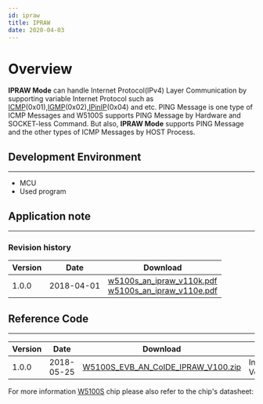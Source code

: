 ```yaml
---
id: ipraw
title: IPRAW
date: 2020-04-03
---
```


# Overview

**IPRAW Mode** can handle Internet Protocol(IPv4) Layer
Communication by supporting variable Internet Protocol such as
[ICMP](http://en.wikipedia.org/wiki/Internet_Control_Message_Protocol)(0x01),[IGMP](http://en.wikipedia.org/wiki/Internet_Group_Management_Protocol)(0x02),[IPinIP](https://en.wikipedia.org/wiki/IP_in_IP)(0x04)
and etc. PING Message is one type of ICMP Messages and W5100S supports
PING Message by Hardware and SOCKET-less Command. But also, **IPRAW
Mode** supports PING Message and the other types of ICMP Messages by
HOST Process.



## Development Environment

-----

 - MCU
 - Used program



## Application note

-----

### Revision history

<table>
<thead>
<tr class="header">
<th>Version</th>
<th>Date</th>
<th>Download</th>
</tr>
</thead>
<tbody>
<tr class="odd">
<td>1.0.0</td>
<td>2018-04-01</td>
<td><a href="/img/products/w5100s/application/w5100s_an_ipraw_v110k.pdf" target="_blank">w5100s_an_ipraw_v110k.pdf</a><br />
<a href="/img/products/w5100s/application/w5100s_an_ipraw_v110e.pdf" target="_blank">w5100s_an_ipraw_v110e.pdf</a></td>
</tr>
</tbody>
</table>

## Reference Code

-----

| Version | Date       | Download                                                                                                        | Etc             |
| ------- | ---------- | --------------------------------------------------------------------------------------------------------------- | --------------- |
| 1.0.0   | 2018-05-25 | <a href=“/img/products/w5100s/application/w5100s_evb_an_coide_ipraw_v100.zip.zip” target=“_blank”>W5100S\_EVB\_AN\_CoIDE\_IPRAW\_V100.zip</a> | Initial Version |

For more information [W5100S]() chip please
also refer to the chip's datasheet:
